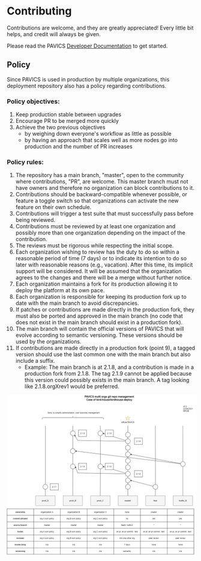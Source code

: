 # Contributing

Contributions are welcome, and they are greatly appreciated! Every little bit helps, and credit will always be given.

Please read the PAVICS [Developer Documentation](https://pavics-sdi.readthedocs.io/en/latest/dev/index.html) to get started.

## Policy
Since PAVICS is used in production by multiple organizations, this deployment repository also has a policy regarding contributions. 

### Policy objectives:
1. Keep production stable between upgrades
2. Encourage PR to be merged more quickly
3. Achieve the two previous objectives 
      * by weighing down everyone's workflow as little as possible
      * by having an approach that scales well as more nodes go into production and the number of PR increases

### Policy rules:
1. The repository has a main branch, "master", open to the community where contributions, "PR", are welcome. This master branch must not have owners and therefore no organization can block contributions to it.
2. Contributions should be backward-compatible whenever possible, or feature a toggle switch so that organizations can activate the new feature on their own schedule.
3. Contributions will trigger a test suite that must successfully pass before being reviewed.
4. Contributions must be reviewed by at least one organization and possibly more than one organization depending on the impact of the contribution.
5. The reviews must be rigorous while respecting the initial scope.
6. Each organization wishing to review has the duty to do so within a reasonable period of time (7 days) or to indicate its intention to do so later with reasonable reasons (e.g., vacation). After this time, its implicit support will be considered. It will be assumed that the organization agrees to the changes and there will be a merge without further notice.
7. Each organization maintains a fork for its production allowing it to deploy the platform at its own pace.
8. Each organization is responsible for keeping its production fork up to date with the main branch to avoid discrepancies.
9. If patches or contributions are made directly in the production fork, they must also be ported and approved in the main branch (no code that does not exist in the main branch should exist in a production fork).
10. The main branch will contain the official versions of PAVICS that will evolve according to semantic versioning. These versions should be used by the organizations.
11. If contributions are made directly in a production fork (point 9), a tagged version should use the last common one with the main branch but also include a suffix. 
    * Example: The main branch is at 2.1.8, and a contribution is made in a production fork from 2.1.8. The tag 2.1.9 cannot be applied because this version could possibly exists in the main branch. A tag looking like 2.1.8.orgXrev1 would be preferred.
    
![PAVICS multi organization git repository management](images/multi_organizations_management.jpg)